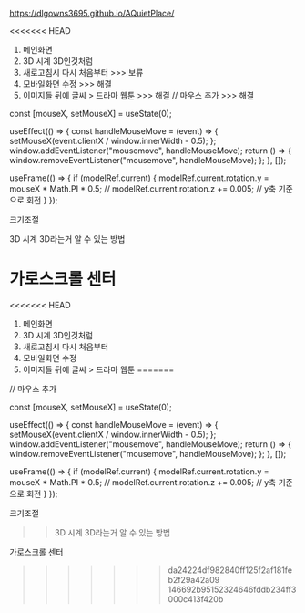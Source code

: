 https://dlgowns3695.github.io/AQuietPlace/

<<<<<<< HEAD
1. 메인화면
2. 3D 시계 3D인것처럼
3. 새로고침시 다시 처음부터 >>> 보류
4. 모바일화면 수정 >>> 해결
5. 이미지들 뒤에 글씨 > 드라마 웹툰 >>> 해결
// 마우스 추가 >>> 해결

const [mouseX, setMouseX] = useState(0);

useEffect(() => { const handleMouseMove = (event) => { setMouseX(event.clientX / window.innerWidth - 0.5); }; window.addEventListener("mousemove", handleMouseMove); return () => { window.removeEventListener("mousemove", handleMouseMove); }; }, []);

useFrame(() => { if (modelRef.current) { modelRef.current.rotation.y = mouseX * Math.PI * 0.5; // modelRef.current.rotation.z += 0.005; // y축 기준으로 회전 } });

크기조절

3D 시계 3D라는거 알 수 있는 방법

가로스크롤 센터
=======
<<<<<<< HEAD
1. 메인화면
2. 3D 시계 3D인것처럼
3. 새로고침시 다시 처음부터
4. 모바일화면 수정
5. 이미지들 뒤에 글씨 > 드라마 웹툰 
=======

// 마우스 추가

  const [mouseX, setMouseX] = useState(0);

  useEffect(() => {
    const handleMouseMove = (event) => {
      setMouseX(event.clientX / window.innerWidth - 0.5);
    };
    window.addEventListener("mousemove", handleMouseMove);
    return () => {
      window.removeEventListener("mousemove", handleMouseMove);
    };
  }, []);

  useFrame(() => {
    if (modelRef.current) {
      modelRef.current.rotation.y = mouseX * Math.PI * 0.5;
      // modelRef.current.rotation.z += 0.005; // y축 기준으로 회전
    }
  });

크기조절

 >>  3D 시계 3D라는거 알 수 있는 방법

 가로스크롤 센터
>>>>>>> da24224df982840ff125f2af181feb2f29a42a09
>>>>>>> 146692b95152324646fddb234ff3000c413f420b
